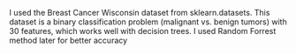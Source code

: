  I  used the Breast Cancer Wisconsin dataset from sklearn.datasets. 
 This dataset is a binary classification problem (malignant vs. benign tumors) with 30 features, which works well with decision trees.
 I used Random Forrest method later for better accuracy
